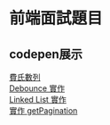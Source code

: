 # 前端面試題目

## codepen展示

  [費氏數列](https://codepen.io/harry-TW/pen/KKqrJxa)<br/>
  [Debounce 實作](https://codepen.io/harry-TW/pen/KKqrJxa)<br/>
  [Linked List 實作](https://codepen.io/harry-TW/pen/gORqWMj)<br/>
  [實作 getPagination](https://codepen.io/harry-TW/pen/ZEywXzE)<br/>

